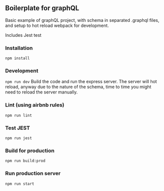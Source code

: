 ## Boilerplate for graphQL

Basic example of graphQL project, with schema in separated .graphql files, and setup to hot reload webpack for development.

Includes Jest test 

### Installation
`npm install`

### Development
`npm run dev`
Build the code and run the express server. The server will hot reload, anyway due to the nature of the schema, time to time you might need to reload the server manually.

### Lint (using airbnb rules)
`npm run lint` 

### Test JEST
`npm run jest`

### Build for production
`npm run build:prod`

### Run production server
`npm run start`